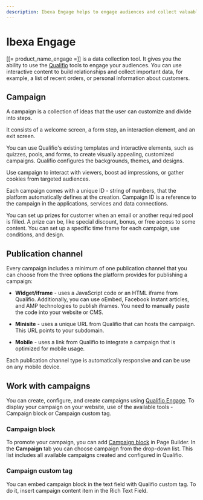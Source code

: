 ```yaml
---
description: Ibexa Engage helps to engage audiences and collect valuable data by using interactive content.
---
```


# Ibexa Engage

[[= product_name_engage =]] is a data collection tool. It gives you the ability to use the [Qualifio](https://qualifio.com/) tools to engage your audiences.
You can use interactive content to build relationships and collect important data, for example, a list of recent orders, or personal information about customers.

## Campaign

A campaign is a collection of ideas that the user can customize and divide into steps.

It consists of a welcome screen, a form step, an interaction element, and an exit screen.

You can use Qualifio's existing templates and interactive elements, such as quizzes, pools, and forms, to create visually appealing, customized campaigns.
Qualifio configures the backgrounds, themes, and designs.

Use campaign to interact with viewers, boost ad impressions, or gather cookies from targeted audiences.

Each campaign comes with a unique ID - string of numbers, that the platform automatically defines at the creation. Campaign ID is a reference to the campaign in the applications, services and data connections.

You can set up prizes for customer when an email or another required pool is filled.
A prize can be, like special discount, bonus, or free access to some content.
You can set up a specific time frame for each campaign, use conditions, and design.

## Publication channel

Every campaign includes a minimum of one publication channel that you can choose from the three options the platform provides for publishing a campaign:

- **Widget/iframe** - uses a JavaScript code or an HTML iframe from Qualifio. Additionally, you can use oEmbed, Facebook Instant articles, and AMP technologies to publish iframes. You need to manually paste the code into your website or CMS.

- **Minisite** - uses a unique URL from Qualifio that can hosts the campaign. This URL points to your subdomain.

- **Mobile** - uses a link from Qualifio to integrate a campaign that is optimized for mobile usage.

Each publication channel type is automatically responsive and can be use on any mobile device.

## Work with campaigns

You can create, configure, and create campaigns using [Qualifio Engage](https://support.qualifio.com/hc/en-us/categories/202280638-Qualifio-Engage).
To display your campaign on your website, use of the available tools - Campaign block or Campaign custom tag.

### Campaign block

To promote your campaign, you can add [Campaign block](../content_management/block_reference.md#campaign-block) in Page Builder.
In the **Campaign** tab you can choose campaign from the drop-down list. This list includes all available campaigns created and configured in Qualifio.

### Campaign custom tag

You can embed campaign block in the text field with Qualifio custom tag.
To do it, insert campaign content item in the Rich Text Field.